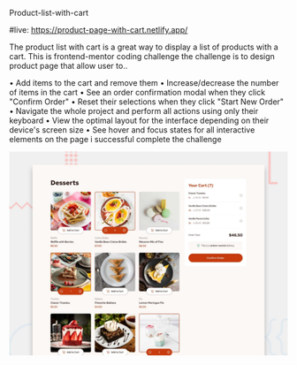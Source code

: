 Product-list-with-cart

#live: https://product-page-with-cart.netlify.app/

The product list with cart is a great way to display a list of products with a cart. 
This is frontend-mentor coding challenge the challenge is to design product page that allow user to..

• Add items to the cart and remove them
• Increase/decrease the number of items in the cart
• See an order confirmation modal when they click "Confirm Order"
• Reset their selections when they click "Start New Order"
• Navigate the whole project and perform all actions using only their keyboard
• View the optimal layout for the interface depending on their device's screen size
• See hover and focus states for all interactive elements on the page
i successful complete the challenge

![preview](design/preview.jpg)
